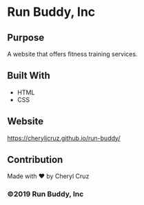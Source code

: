 # Run Buddy, Inc

 ## Purpose
 A website that offers fitness training services.
 
 ## Built With
 * HTML
 * CSS

## Website
https://cheryljcruz.github.io/run-buddy/

## Contribution
Made with &#10084; by Cheryl Cruz

### &copy;2019 Run Buddy, Inc

